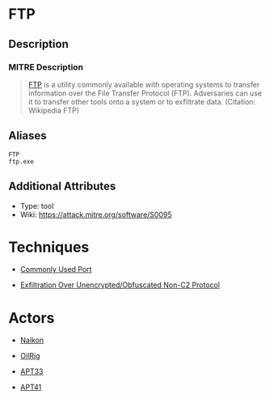 
# FTP

## Description

### MITRE Description

> [FTP](https://attack.mitre.org/software/S0095) is a utility commonly available with operating systems to transfer information over the File Transfer Protocol (FTP). Adversaries can use it to transfer other tools onto a system or to exfiltrate data. (Citation: Wikipedia FTP)

## Aliases

```
FTP
ftp.exe
```

## Additional Attributes

* Type: tool
* Wiki: https://attack.mitre.org/software/S0095

# Techniques


* [Commonly Used Port](../techniques/Commonly-Used-Port.md)

* [Exfiltration Over Unencrypted/Obfuscated Non-C2 Protocol](../techniques/Exfiltration-Over-Unencrypted-Obfuscated-Non-C2-Protocol.md)
    

# Actors


* [Naikon](../actors/Naikon.md)

* [OilRig](../actors/OilRig.md)
    
* [APT33](../actors/APT33.md)
    
* [APT41](../actors/APT41.md)
    
